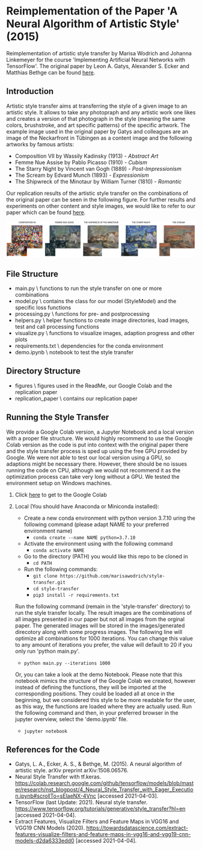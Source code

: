 # Reimplementation of the Paper 'A Neural Algorithm of Artistic Style' (2015)

Reimplementation of artistic style transfer by Marisa Wodrich and Johanna Linkemeyer for the course 'Implementing Artificial Neural Networks with TensorFlow'. The original paper by Leon A. Gatys, Alexander S. Ecker and Matthias Bethge can be found [here](https://arxiv.org/abs/1508.06576).

## Introduction
Artistic style transfer aims at transferring the style of a given image to an artistic style. It allows to take any photopraph and any artistic work one likes and creates a version of that photograph in the style (meaning the same colors, brushstroke, and art specific patterns) of the specific artwork. The example image used in the original paper by Gatys and colleagues are an image of the Neckarfront in Tübingen as a content image and the following artworks by famous artists:
* Composition VII by Wassily Kadinsky (1913) *- Abstract Art*
* Femme Nue Assise by Pablo Picasso (1910) *- Cubism*
* The Starry Night by Vincent van Gogh (1889) *- Post-Impressionism*
* The Scream by Edvard Munch (1893) *- Expressionism*
* The Shipwreck of the Minotaur by William Turner (1810) *- Romantic*

Our replication results of the artistic style transfer on the combinations of the original paper can be seen in the following figure. For further results and experiments on other content and style images, we would like to refer to our paper which can be found [here](https://github.com/marisawodrich/style-transfer/blob/main/replication_paper/Artistic_Style_Transfer-A_Replication_Study.pdf).

![plot](./figures/neckarfront_combinations.PNG)

## File Structure
* main.py \ functions to run the style transfer on one or more combinations
* model.py \ contains the class for our model (StyleModel) and the specific loss functions
* processing.py \ functions for pre- and postprocessing
* helpers.py \  helper functions to create image directories, load images, test and call processing functions
* visualize.py \ functions to visualize images, adaption progress and other plots
* requirements.txt \ dependencies for the conda environment
* demo.ipynb \ notebook to test the style transfer

## Directory Structure
* figures \ figures used in the ReadMe, our Google Colab and the replication paper
* replication_paper \ contains our replication paper

## Running the Style Transfer

We provide a Google Colab version, a Jupyter Notebook and a local version with a proper file structure. We would highly recommend to use the Google Colab version as the code is put into context with the original paper there and the style transfer process is sped up using the free GPU provided by Google.
We were not able to test our local version using a GPU, so adaptions might be necessary there. However, there should be no issues running the code on CPU, although we would not recommend it as the optimization process can take very long without a GPU. We tested the environment setup on Windows machines.
1. Click [here](https://colab.research.google.com/drive/1QyBRdjDXfPIMuP-nY-vcj8sMbqkp2viM#scrollTo=gS0RpbSgFcXb) to get to the Google Colab
2. Local (You should have Anaconda or Miniconda installed):
    * Create a new conda environment with python version 3.7.10 uring the following command (please adapt NAME to your preferred environment name)
      * `conda create --name NAME python=3.7.10`
    * Activate the environment using with the following command
      * `conda activate NAME`
    * Go to the directory (PATH) you would like this repo to be cloned in
      * `cd PATH`
    * Run the following commands:
      * `git clone https://github.com/marisawodrich/style-transfer.git`
      * `cd style-transfer`
      * `pip3 install -r requirements.txt`
   
   Run the following command (remain in the 'style-transfer' directory) to run the style transfer locally. The result images are the combinations of all images presented in our paper but not all images from the orginal paper. The generated images will be stored in the images/generated direcotory along with some progress images. The following line will optimize all combinations for 1000 iterations. You can change this value to any amount of iterations you prefer, the value will default to 20 if you only run 'python main.py'.
   * `python main.py --iterations 1000`
   
   Or, you can take a look at the demo Notebook. Please note that this notebook mimics the structure of the Google Colab we created, however instead of defining the functions, they will be imported at the corresponding positions. They could be loaded all at once in the beginning, but we considered this style to be more readable for the user, as this way, the functions are loaded where they are actually used.
   Run the following command and then, in your preferred browser in the jupyter overview, select the 'demo.ipynb' file.
   * `jupyter notebook`

## References for the Code
* Gatys, L. A., Ecker, A. S., & Bethge, M. (2015). A neural algorithm of artistic style. arXiv preprint arXiv:1508.06576.
* Neural Style Transfer with tf.keras. https://colab.research.google.com/github/tensorflow/models/blob/master/research/nst_blogpost/4_Neural_Style_Transfer_with_Eager_Execution.ipynb#scrollTo=sElaeNX-4Vnc [accessed 2021-04-03].
* TensorFlow (last Update: 2021). Neural style transfer. https://www.tensorflow.org/tutorials/generative/style_transfer?hl=en [accessed 2021-04-04].
* Extract Features, Visualize Filters and Feature Maps in VGG16 and VGG19 CNN Models (2020). https://towardsdatascience.com/extract-features-visualize-filters-and-feature-maps-in-vgg16-and-vgg19-cnn-models-d2da6333edd0 [accessed 2021-04-04].
